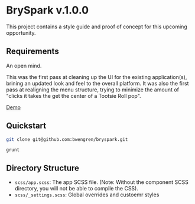# BrySpark v.1.0.0

This project contains a style guide and proof of concept for this upcoming opportunity.

## Requirements

An open mind.

This was the first pass at cleaning up the UI for the existing application(s), brining an updated look and feel to the overall platform. It was also the first pass at realigning the menu structure, trying to minimize the amount of "clicks it takes the get the center of a Tootsie Roll pop".

<a href="http://www.soada.org/bryspark">Demo</a>

## Quickstart

```bash
git clone git@github.com:bwengren/bryspark.git
```

`grunt`

## Directory Structure

  * `scss/app.scss`: The app SCSS file. (Note: Without the component SCSS directory, you will not be able to compile the CSS).
  * `scss/_settings.scss`: Global overrides and custoemr styles

